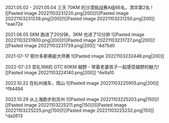 2021.05.02 - 2021.05.04 三天 70KM 的沙漠挑战赛A组66名，清华第2名 
![[Pasted image 20221103231220.png|200]]![[Pasted image 20221103231238.png|200]]![[Pasted image 20221103231250.png|200]] ^eae72e

2021.06.05 5KM 跑进了20分钟，3KM 也进了12分钟
![[Pasted image 20221103231900.png|200]]![[Pasted image 20221103231727.png|200]]![[Pasted image 20221103231739.png|200]] ^4d75d0

2021-07-17 鄂尔多斯赛艇大师赛
![[Pasted image 20221103232446.png|200]]


2022-07-23 崇礼168的 GTC 60KM 越野 - 带着老婆孩子一起感受越野的魅力![[Pasted image 20221103224140.png|200]]
^4e9a10

2022.10.22 在杭州骑车，爬山 ![[Pasted image 20221103225905.png|200]] ^f94494

2022.10.29 从上海跑步到苏州
![[Pasted image 20221103225203.png|150]]![[Pasted image 20221103225211.png|150]]![[Pasted image 20221103225225.png|150]]![[Pasted image 20221103225232.png|150]] ^da2613
